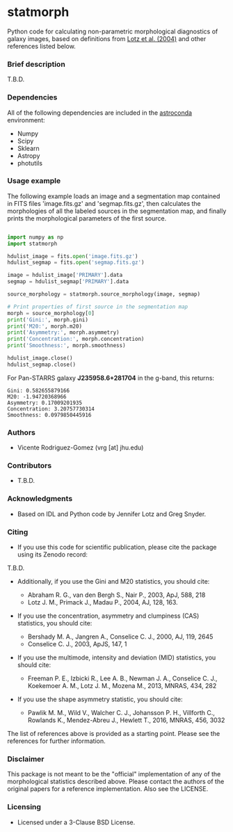 # statmorph

Python code for calculating non-parametric morphological diagnostics
of galaxy images, based on definitions from
[Lotz et al. (2004)](http://adsabs.harvard.edu/abs/2004AJ....128..163L)
and other references listed below.

### Brief description ###

T.B.D.

### Dependencies ###

All of the following dependencies are included in the
[astroconda](https://astroconda.readthedocs.io) environment:

* Numpy
* Scipy
* Sklearn
* Astropy
* photutils

### Usage example ###

The following example loads an image and a segmentation map contained
in FITS files 'image.fits.gz' and 'segmap.fits.gz', then calculates the
morphologies of all the labeled sources in the segmentation map, and
finally prints the morphological parameters of the first source.

```python

import numpy as np
import statmorph

hdulist_image = fits.open('image.fits.gz')
hdulist_segmap = fits.open('segmap.fits.gz')

image = hdulist_image['PRIMARY'].data
segmap = hdulist_segmap['PRIMARY'].data

source_morphology = statmorph.source_morphology(image, segmap)

# Print properties of first source in the segmentation map
morph = source_morphology[0]
print('Gini:', morph.gini)
print('M20:', morph.m20)
print('Asymmetry:', morph.asymmetry)
print('Concentration:', morph.concentration)
print('Smoothness:', morph.smoothness)

hdulist_image.close()
hdulist_segmap.close()

```

For Pan-STARRS galaxy **J235958.6+281704** in the g-band, this returns:

```
Gini: 0.582655879166
M20: -1.94720368966
Asymmetry: 0.17009201935
Concentration: 3.20757730314
Smoothness: 0.0979850445916

```

### Authors ###
* Vicente Rodriguez-Gomez (vrg [at] jhu.edu)

### Contributors ###
* T.B.D.

### Acknowledgments ###

* Based on IDL and Python code by Jennifer Lotz and Greg Snyder.

### Citing ###

* If you use this code for scientific publication, please cite
the package using its Zenodo record:

T.B.D.

* Additionally, if you use the Gini and M20 statistics, you should cite:
  * Abraham R. G., van den Bergh S., Nair P., 2003, ApJ, 588, 218
  * Lotz J. M., Primack J., Madau P., 2004, AJ, 128, 163.

* If you use the concentration, asymmetry and clumpiness (CAS) statistics,
you should cite:
  * Bershady M. A., Jangren A., Conselice C. J., 2000, AJ, 119, 2645
  * Conselice C. J., 2003, ApJS, 147, 1

* If you use the multimode, intensity and deviation (MID) statistics,
you should cite:
  * Freeman P. E., Izbicki R., Lee A. B., Newman J. A., Conselice C. J.,
    Koekemoer A. M., Lotz J. M., Mozena M., 2013, MNRAS, 434, 282

* If you use the shape asymmetry statistic, you should cite:
  * Pawlik M. M., Wild V., Walcher C. J., Johansson P. H., Villforth C.,
    Rowlands K., Mendez-Abreu J., Hewlett T., 2016, MNRAS, 456, 3032

The list of references above is provided as a starting point. Please see
the references for further information.

### Disclaimer ###

This package is not meant to be the "official" implementation of any
of the morphological statistics described above. Please contact the
authors of the original papers for a reference implementation.
Also see the LICENSE.

### Licensing ###

* Licensed under a 3-Clause BSD License.
